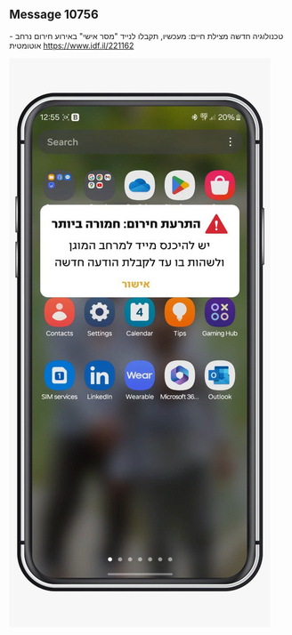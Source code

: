 ## Message 10756

טכנולוגיה חדשה מצילת חיים:
מעכשיו, תקבלו לנייד "מסר אישי" באירוע חירום נרחב - אוטומטית
https://www.idf.il/221162

![Photo](./10756/10756_photo.jpg)

